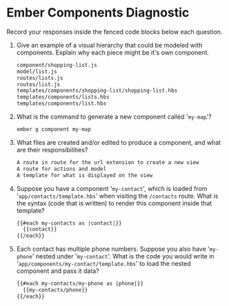 # Ember Components Diagnostic

Record your responses inside the fenced code blocks below each question.

1.  Give an example of a visual hierarchy that could be modeled with components. Explain why each piece might be it's own component.

    ```md
    component/shopping-list.js
    model/list.js
    routes/lists.js
    routes/list.js
    templates/components/shopping-list/shopping-list.hbs
    templates/components/lists.hbs
    templates/components/list.hbs
    ```

1.  What is the command to generate a new component called '`my-map`'?

    ```sh
    ember g component my-map
    ```

1.  What files are created and/or edited to produce a component, and what are their responsibilities?

    ```md
    A route in route for the url extension to create a new view
    A route for actions and model
    A template for what is displayed on the view
    ```

1.  Suppose you have a component '`my-contact`', which is loaded from
    '`app/contacts/template.hbs`' when visiting the `/contacts` route. What is
    the syntax (code that is written) to render this component inside that template?

    ```html
    {{#each my-contacts as |contact|}}
      {{contact}}
    {{/each}}
    ```

1.  Each contact has multiple phone numbers. Suppose you also have '`my-phone`'
    nested under '`my-contact`'. What is the code you would write in
    '`app/components/my-contact/template.hbs`' to load the nested component and
    pass it data?

    ```html
    {{#each my-contacts/my-phone as |phone|}}
      {{my-contacts/phone}}
    {{/each}}
    ```

